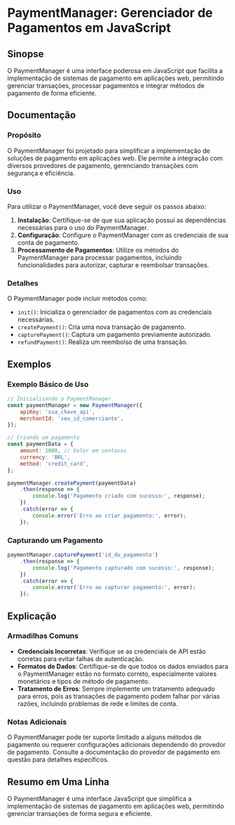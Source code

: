 <!--
Meta Description: # PaymentManager: Gerenciador de Pagamentos em JavaScript ## Sinopse O PaymentManager é uma interface poderosa em JavaScript que facilita a implementa...
Meta Keywords: pagamento, paymentmanager, para, com, error
-->

# PaymentManager: Gerenciador de Pagamentos em JavaScript

## Sinopse
O PaymentManager é uma interface poderosa em JavaScript que facilita a implementação de sistemas de pagamento em aplicações web, permitindo gerenciar transações, processar pagamentos e integrar métodos de pagamento de forma eficiente.

## Documentação

### Propósito
O PaymentManager foi projetado para simplificar a implementação de soluções de pagamento em aplicações web. Ele permite a integração com diversos provedores de pagamento, gerenciando transações com segurança e eficiência.

### Uso
Para utilizar o PaymentManager, você deve seguir os passos abaixo:

1. **Instalação**: Certifique-se de que sua aplicação possui as dependências necessárias para o uso do PaymentManager.
2. **Configuração**: Configure o PaymentManager com as credenciais de sua conta de pagamento.
3. **Processamento de Pagamentos**: Utilize os métodos do PaymentManager para processar pagamentos, incluindo funcionalidades para autorizar, capturar e reembolsar transações.

### Detalhes
O PaymentManager pode incluir métodos como:

- `init()`: Inicializa o gerenciador de pagamentos com as credenciais necessárias.
- `createPayment()`: Cria uma nova transação de pagamento.
- `capturePayment()`: Captura um pagamento previamente autorizado.
- `refundPayment()`: Realiza um reembolso de uma transação.

## Exemplos

### Exemplo Básico de Uso

```javascript
// Inicializando o PaymentManager
const paymentManager = new PaymentManager({
    apiKey: 'sua_chave_api',
    merchantId: 'seu_id_comerciante',
});

// Criando um pagamento
const paymentData = {
    amount: 1000, // Valor em centavos
    currency: 'BRL',
    method: 'credit_card',
};

paymentManager.createPayment(paymentData)
    .then(response => {
        console.log('Pagamento criado com sucesso:', response);
    })
    .catch(error => {
        console.error('Erro ao criar pagamento:', error);
    });
```

### Capturando um Pagamento

```javascript
paymentManager.capturePayment('id_do_pagamento')
    .then(response => {
        console.log('Pagamento capturado com sucesso:', response);
    })
    .catch(error => {
        console.error('Erro ao capturar pagamento:', error);
    });
```

## Explicação

### Armadilhas Comuns
- **Credenciais Incorretas**: Verifique se as credenciais de API estão corretas para evitar falhas de autenticação.
- **Formatos de Dados**: Certifique-se de que todos os dados enviados para o PaymentManager estão no formato correto, especialmente valores monetários e tipos de método de pagamento.
- **Tratamento de Erros**: Sempre implemente um tratamento adequado para erros, pois as transações de pagamento podem falhar por várias razões, incluindo problemas de rede e limites de conta.

### Notas Adicionais
O PaymentManager pode ter suporte limitado a alguns métodos de pagamento ou requerer configurações adicionais dependendo do provedor de pagamento. Consulte a documentação do provedor de pagamento em questão para detalhes específicos.

## Resumo em Uma Linha
O PaymentManager é uma interface JavaScript que simplifica a implementação de sistemas de pagamento em aplicações web, permitindo gerenciar transações de forma segura e eficiente.